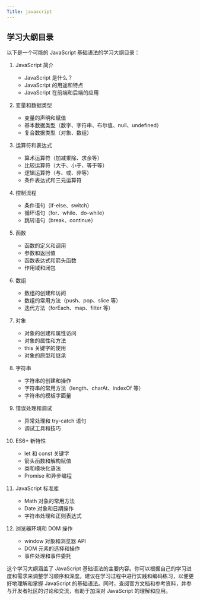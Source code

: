 ```yaml
---
Title: javascript
---
```


## 学习大纲目录

以下是一个可能的 JavaScript 基础语法的学习大纲目录：

1. JavaScript 简介
   - JavaScript 是什么？
   - JavaScript 的用途和特点
   - JavaScript 在前端和后端的应用

2. 变量和数据类型
   - 变量的声明和赋值
   - 基本数据类型（数字、字符串、布尔值、null、undefined）
   - 复合数据类型（对象、数组）

3. 运算符和表达式
   - 算术运算符（加减乘除、求余等）
   - 比较运算符（大于、小于、等于等）
   - 逻辑运算符（与、或、非等）
   - 条件表达式和三元运算符

4. 控制流程
   - 条件语句（if-else、switch）
   - 循环语句（for、while、do-while）
   - 跳转语句（break、continue）

5. 函数
   - 函数的定义和调用
   - 参数和返回值
   - 函数表达式和箭头函数
   - 作用域和闭包

6. 数组
   - 数组的创建和访问
   - 数组的常用方法（push、pop、slice 等）
   - 迭代方法（forEach、map、filter 等）

7. 对象
   - 对象的创建和属性访问
   - 对象的属性和方法
   - this 关键字的使用
   - 对象的原型和继承

8. 字符串
   - 字符串的创建和操作
   - 字符串的常用方法（length、charAt、indexOf 等）
   - 字符串的模板字面量

9. 错误处理和调试
   - 异常处理和 try-catch 语句
   - 调试工具和技巧

10. ES6+ 新特性
    - let 和 const 关键字
    - 箭头函数和解构赋值
    - 类和模块化语法
    - Promise 和异步编程

11. JavaScript 标准库
    - Math 对象的常用方法
    - Date 对象和日期操作
    - 字符串处理和正则表达式

12. 浏览器环境和 DOM 操作
    - window 对象和浏览器 API
    - DOM 元素的选择和操作
    - 事件处理和事件委托

这个学习大纲涵盖了 JavaScript 基础语法的主要内容。你可以根据自己的学习进度和需求来调整学习顺序和深度。建议在学习过程中进行实践和编码练习，以便更好地理解和掌握 JavaScript 的基础语法。同时，查阅官方文档和参考资料，并参与开发者社区的讨论和交流，有助于加深对 JavaScript 的理解和应用。